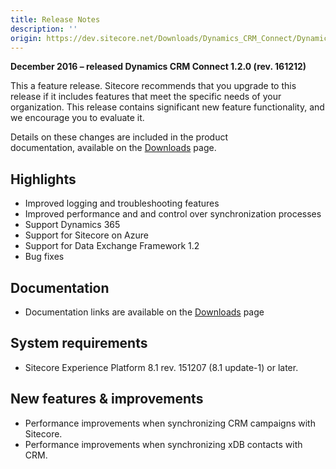 ```yaml
---
title: Release Notes
description: ''
origin: https://dev.sitecore.net/Downloads/Dynamics_CRM_Connect/Dynamics_CRM_Connect_1/Dynamics_CRM_Connect_1_2/Release_Notes
---
```


**December 2016 – released Dynamics CRM Connect 1.2.0 (rev. 161212)**

This a feature release. Sitecore recommends that you upgrade to this release if it includes features that meet the specific needs of your organization. This release contains significant new feature functionality, and we encourage you to evaluate it.

Details on these changes are included in the product documentation, available on the [Downloads](/downloads/Data_Exchange_Framework/1x/Data_Exchange_Framework_1_2) page.

## Highlights

-   Improved logging and troubleshooting features
-   Improved performance and and control over synchronization processes
-   Support Dynamics 365
-   Support for Sitecore on Azure
-   Support for Data Exchange Framework 1.2
-   Bug fixes

## Documentation

-   Documentation links are available on the [Downloads](/downloads/Data_Exchange_Framework/1x/Data_Exchange_Framework_1_2) page

## System requirements

-   Sitecore Experience Platform 8.1 rev. 151207 (8.1 update-1) or later.

## New features & improvements

-   Performance improvements when synchronizing CRM campaigns with Sitecore.
-   Performance improvements when synchronizing xDB contacts with CRM.
